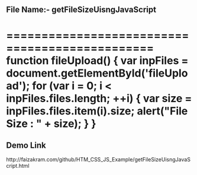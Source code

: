 <h2>File Name:- getFileSizeUisngJavaScript</h2>

===============================================
	function fileUpload() {
   		 	var inpFiles = document.getElementById('fileUpload');
  			for (var i = 0; i < inpFiles.files.length; ++i) {
    		var size = inpFiles.files.item(i).size;
    		alert("File Size : " + size);
			}
 		 }
  ===============================================
  <h2>Demo Link</h2>
  http://faizakram.com/github/HTM_CSS_JS_Example/getFileSizeUisngJavaScript.html
